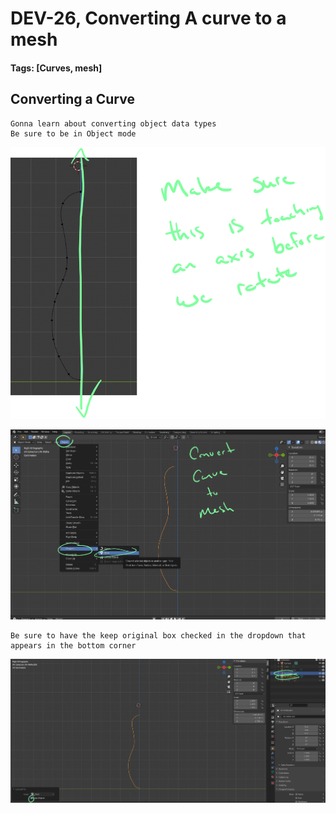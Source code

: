 # DEV-26, Converting A curve to a mesh
#### Tags: [Curves, mesh]

## Converting a Curve

    Gonna learn about converting object data types
    Be sure to be in Object mode  

![](../images/DEV-26-B.png) 

![](../images/DEV-26-A.png)  

    Be sure to have the keep original box checked in the dropdown that appears in the bottom corner

 ![](../images/DEV-26-C.png)  